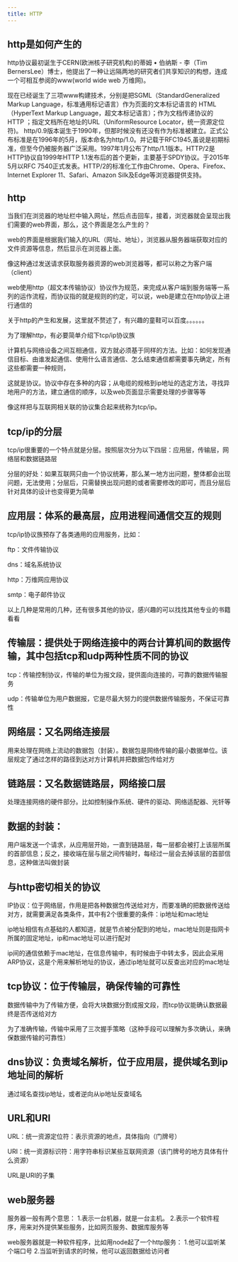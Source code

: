 ```yaml
---
title: HTTP
---
```



## http是如何产生的

http协议最初诞生于CERN(欧洲核子研究机构)的蒂姆 • 伯纳斯 - 李（Tim BernersLee）博士，他提出了一种让远隔两地的研究者们共享知识的构想，连成一个可相互参阅的www(world wide web 万维网)。

现在已经诞生了三项www构建技术，分别是把SGML（StandardGeneralized Markup Language，标准通用标记语言）作为页面的文本标记语言的 HTML（HyperText Markup Language，超文本标记语言）；作为文档传递协议的 HTTP ；指定文档所在地址的URL（UniformResource Locator，统一资源定位符)。
http/0.9版本诞生于1990年，但那时候没有还没有作为标准被建立。正式公布标准是在1996年的5月，版本命名为http/1.0。并记载于RFC1945,虽说是初期标准，但至今仍被服务器广泛采用。1997年1月公布了http/1.1版本。HTTP/2是HTTP协议自1999年HTTP 1.1发布后的首个更新，主要基于SPDY协议。于2015年5月以RFC 7540正式发表。HTTP/2的标准化工作由Chrome、Opera、Firefox、Internet Explorer 11、Safari、Amazon Silk及Edge等浏览器提供支持。


## http
当我们在浏览器的地址栏中输入网址，然后点击回车，接着，浏览器就会呈现出我们需要的web界面，那么，这个界面是怎么产生的？

web的界面是根据我们输入的URL（网址、地址），浏览器从服务器端获取对应的文件资源等信息，然后显示在浏览器上面。

像这种通过发送请求获取服务器资源的web浏览器等，都可以称之为客户端（client）

web使用http（超文本传输协议）协议作为规范，来完成从客户端到服务端等一系列的运作流程，而协议指的就是规则的约定，可以说，web是建立在http协议上进行通信的

关于http的产生和发展，这里就不赘述了，有兴趣的童鞋可以百度。。。。。。

为了理解http，有必要简单介绍下tcp/ip协议族

计算机与网络设备之间互相通信，双方就必须基于同样的方法。比如：如何发现通信目标、由谁发起通信、使用什么语言通信、怎么结束通信都需要事先确定，所有这些都需要一种规则，

这就是协议。协议中存在多种的内容；从电缆的规格到ip地址的选定方法，寻找异地用户的方法，建立通信的顺序，以及web页面显示需要处理的步骤等等

像这样把与互联网相关联的协议集合起来统称为tcp/ip。

 

## tcp/ip的分层

tcp/ip很重要的一个特点就是分层。按照层次分为以下四层：应用层，传输层，网络层和数据链路层

分层的好处：如果互联网只由一个协议统筹，那么某一地方出问题，整体都会出现问题，无法使用；分层后，只需替换出现问题的或者需要修改的即可，而且分层后针对具体的设计也变得更为简单

 

## 应用层：体系的最高层，应用进程间通信交互的规则

tcp/ip协议族预存了各类通用的应用服务，比如：

ftp：文件传输协议

dns：域名系统协议

http：万维网应用协议

smtp：电子邮件协议

以上几种是常用的几种，还有很多其他的协议，感兴趣的可以找找其他专业的书籍看看

 

## 传输层：提供处于网络连接中的两台计算机间的数据传输，其中包括tcp和udp两种性质不同的协议

tcp：传输控制协议，传输的单位为报文段，提供面向连接的，可靠的数据传输服务

udp：传输单位为用户数据报，它是尽最大努力的提供数据传输服务，不保证可靠性

 

## 网络层：又名网络连接层

用来处理在网络上流动的数据包（封装）。数据包是网络传输的最小数据单位。该层规定了通过怎样的路径到达对方计算机并把数据包传给对方

 

## 链路层：又名数据链路层，网络接口层

处理连接网络的硬件部分。比如控制操作系统、硬件的驱动、网络适配器、光钎等

 

## 数据的封装：

用户端发送一个请求，从应用层开始，一直到链路层，每一层都会被打上该层所属的首部信息；反之，接收端在层与层之间传输时，每经过一层会去掉该层的首部信息，这种做法叫做封装

 

## 与http密切相关的协议

IP协议：位于网络层，作用是把各种数据包传送给对方，而要准确的把数据传送给对方，就需要满足各类条件，其中有2个很重要的条件：ip地址和mac地址

ip地址相信有点基础的人都知道，就是节点被分配到的地址，mac地址则是指网卡所属的固定地址，ip和mac地址可以进行配对

ip间的通信依赖于mac地址，在信息传输中，有时候由于中转太多，因此会采用ARP协议，这是个用来解析地址的协议，通过ip地址就可以反查出对应的mac地址

 

## tcp协议：位于传输层，确保传输的可靠性

数据传输中为了传输方便，会将大块数据分割成报文段，而tcp协议能确认数据最终是否传送给对方

为了准确传输，传输中采用了三次握手策略（这种手段可以理解为多次确认，来确保数据传输的可靠性）

 

## dns协议：负责域名解析，位于应用层，提供域名到ip地址间的解析

通过域名查找ip地址，或者逆向从ip地址反查域名

 

## URL和URI

URL：统一资源定位符：表示资源的地点，具体指向（门牌号）

URI：统一资源标识符：用字符串标识某些互联网资源（该门牌号的地方具体有什么资源）

URL是URI的子集


## web服务器
服务器一般有两个意思：
1.表示一台机器，就是一台主机。
2.表示一个软件程序，用来对外提供某些服务，比如网页服务、数据库服务等

web服务器就是一种软件程序，比如用node起了一个http服务：
1.他可以监听某个端口号
2.当监听到请求的时候，他可以返回数据给访问者
